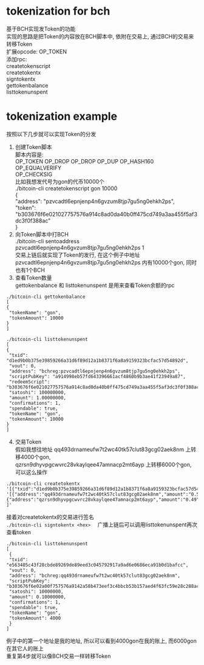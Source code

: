 # tokenization for bch
基于BCH实现发Token的功能  
实现的思路是把Token的内容放在BCH脚本中, 依附在交易上, 通过BCH的交易来转移Token  
扩展opcode: OP_TOKEN  
添加rpc:  
createtokenscript  
createtokentx  
signtokentx  
gettokenbalance  
listtokenunspent  


# tokenization example  
按照以下几步就可以实现Token的分发  
1. 创建Token脚本  
脚本内容是:  
OP_TOKEN <tokenname> <tokensupply> OP_DROP OP_DROP OP_DUP OP_HASH160 <pubkey> OP_EQUALVERIFY  
OP_CHECKSIG  
比如我想发代号为gon的代币10000个  
./bitcoin-cli createtokenscript gon 10000  
{  
"address": "pzvcadtl6epnjenp4n6gvzum8tjp7gu5ng0ehkh2ps",  
"token": "b303676f6e021027757576a914c8ad0da40b0ff475cd749a3aa455f5af3dc3f0f388ac"  
}  
2. 向Token脚本中打BCH  
./bitcoin-cli sentoaddress pzvcadtl6epnjenp4n6gvzum8tjp7gu5ng0ehkh2ps 1  
交易上链后就实现了Token的发行, 在这个例子中地址 pzvcadtl6epnjenp4n6gvzum8tjp7gu5ng0ehkh2ps 内有10000个gon, 同时  
也有1个BCH  
3. 查看Token数量  
gettokenbalance 和 listtokenunspent 是用来查看Token余额的rpc
```
./bitcoin-cli gettokenbalance  
[  
{  
 "tokenName": "gon",  
 "tokenAmount": 10000  
}  
]  

./bitcoin-cli listtokenunspent  
[  
{  
 "txid": "d1ed9b0b375e39859266a31d6f89d12a1b8371f6a8a9159323bcfac57d54892d",  
 "vout": 0,  
 "address": "bchreg:pzvcadtl6epnjenp4n6gvzum8tjp7gu5ng0ehkh2ps",
 "scriptPubKey": "a914998eb57fd643396661acf4860b9b3ae41f23949a87",  
 "redeemScript": "b303676f6e021027757576a914c8ad0da40b0ff475cd749a3aa455f5af3dc3f0f388ac",  
 "satoshi": 100000000,  
 "amount": 1.00000000,  
 "confirmations": 1,  
 "spendable": true,  
 "tokenName": "gon",  
 "tokenAmount": 10000  
}  
]
```  
4. 交易Token  
假如我想往地址 qq493drnameufw7t2wc40tk57clut83gcg02aek8nm 上转移4000个gon,  
qzrsn9dhyvpgcwvrc28vkaylqee47amnacp2mt6ayp 上转移6000个gon, 可以这么操作
```
./bitcoin-cli createtokentx  
'[{"txid":"d1ed9b0b375e39859266a31d6f89d12a1b8371f6a8a9159323bcfac57d54892d","vout":0}]'  
'[{"address":"qq493drnameufw7t2wc40tk57clut83gcg02aek8nm","amount":"0.5","tokenamount":"4000","tokenname":"gon"},  
{"address":"qzrsn9dhyvpgcwvrc28vkaylqee47amnacp2mt6ayp","amount":"0.49","tokenamount":"6000","tokenname":"gon"}  
]'
```   
接着对createtokentx的交易进行签名  
`./bitcoin-cli signtokentx <hex>  `
广播上链后可以调用listtokenunspent再次查看token  
```  
./bitcoin-cli listtokenunspent  
[  
 {  
 "txid": "e563405c43f28cbde89269de89eed3c045792917a9ad6e0686eca91b0d1bafcc",  
 "vout": 0,  
 "address": "bchreg:qq493drnameufw7t2wc40tk57clut83gcg02aek8nm",  
 "scriptPubKey": "b303676f6e02a00f757576a9142a58b473eef3c4bbcb53b157aed4f63fc59e28c288ac",  
 "satoshi": 10000000,  
 "amount": 0.10000000,  
 "confirmations": 1,  
 "spendable": true,  
 "tokenName": "gon",  
 "tokenAmount": 4000  
 }  
]
```  
例子中的第一个地址是我的地址, 所以可以看到4000gon在我的账上, 而6000gon在其它人的账上  
重复第4步就可以像BCH交易一样转移Token  
  